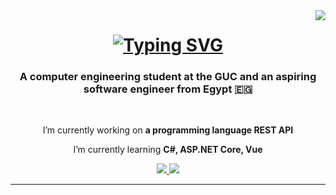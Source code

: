 <img align="right" src="https://visitor-badge.laobi.icu/badge?page_id=OmarAshraf-02.OmarAshraf-02&left_color=%23292C34&right_color=%23BD78E1" />

<h1 align="center">
<a href="https://git.io/typing-svg"><img src="https://readme-typing-svg.herokuapp.com?font=JetBrains+Mono&size=32&duration=2000&pause=1000&color=C3C9DA&center=true&vCenter=true&random=true&width=800&height=120&lines=Hello%2C+I'm+Omar+Ashraf;Welcome+to+my+profile" alt="Typing SVG" /></a>
</h1>

<h3 align="center">A computer engineering student at the GUC and an aspiring software engineer from Egypt 🇪🇬</h3>

<br/>

<div align="center">
 
 I’m currently working on **a programming language REST API**
 
 I’m currently learning **C#, ASP.NET Core, Vue**

 </div>

 <div align="center">
  <a href="mailto:omar@omarashraf.dev">
    <img src="https://img.shields.io/badge/Email-292C34?style=for-the-badge&logo=gmail&logoColor=BD78E1" />
  </a>
  <a href="https://linkedin.com/in/omarashraf02" target="_blank">
    <img src="https://img.shields.io/badge/LinkedIn-0077B5?style=for-the-badge&logo=linkedin&logoColor=white" target="_blank" />
  </a>
 </div>

 <hr/>


